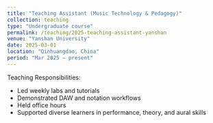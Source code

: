 ```yaml
---
title: "Teaching Assistant (Music Technology & Pedagogy)"
collection: teaching
type: "Undergraduate course"
permalink: /teaching/2025-teaching-assistant-yanshan
venue: "Yanshan University"
date: 2025-03-01
location: "Qinhuangdao, China"
period: "Mar 2025 – present"
---
```


Teaching Responsibilities:
- Led weekly labs and tutorials
- Demonstrated DAW and notation workflows
- Held office hours
- Supported diverse learners in performance, theory, and aural skills

